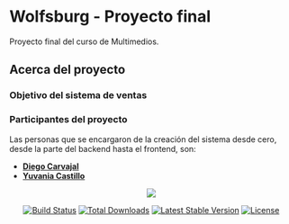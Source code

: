 
# Wolfsburg - Proyecto final 
Proyecto final del curso de Multimedios.

## Acerca del proyecto


### Objetivo del sistema de ventas


### Participantes del proyecto
Las personas que se encargaron de la creación del sistema desde cero, desde la parte del backend hasta el frontend, son:
* [**Diego Carvajal**](https://github.com/Diegocarque12)
* [**Yuvania Castillo**](https://github.com/yuvania)


<p align="center"><img src="https://laravel.com/assets/img/components/logo-laravel.svg"></p>

<p align="center">
<a href="https://travis-ci.org/laravel/framework"><img src="https://travis-ci.org/laravel/framework.svg" alt="Build Status"></a>
<a href="https://packagist.org/packages/laravel/framework"><img src="https://poser.pugx.org/laravel/framework/d/total.svg" alt="Total Downloads"></a>
<a href="https://packagist.org/packages/laravel/framework"><img src="https://poser.pugx.org/laravel/framework/v/stable.svg" alt="Latest Stable Version"></a>
<a href="https://packagist.org/packages/laravel/framework"><img src="https://poser.pugx.org/laravel/framework/license.svg" alt="License"></a>
</p>


